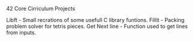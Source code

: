 42 Core Cirriculum Projects

Libft - Small recrations of some usefull C library funtions.
Fillit - Packing problem solver for tetris pieces.
Get Next line - Function used to get lines from inputs.
